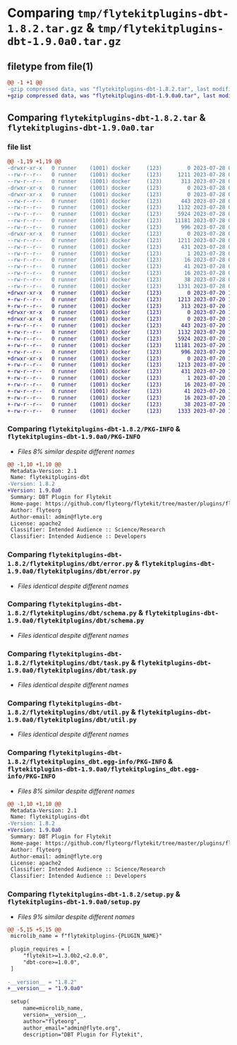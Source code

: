 # Comparing `tmp/flytekitplugins-dbt-1.8.2.tar.gz` & `tmp/flytekitplugins-dbt-1.9.0a0.tar.gz`

## filetype from file(1)

```diff
@@ -1 +1 @@
-gzip compressed data, was "flytekitplugins-dbt-1.8.2.tar", last modified: Fri Jul 28 00:24:44 2023, max compression
+gzip compressed data, was "flytekitplugins-dbt-1.9.0a0.tar", last modified: Thu Jul 20 18:58:16 2023, max compression
```

## Comparing `flytekitplugins-dbt-1.8.2.tar` & `flytekitplugins-dbt-1.9.0a0.tar`

### file list

```diff
@@ -1,19 +1,19 @@
-drwxr-xr-x   0 runner    (1001) docker     (123)        0 2023-07-28 00:24:44.395888 flytekitplugins-dbt-1.8.2/
--rw-r--r--   0 runner    (1001) docker     (123)     1211 2023-07-28 00:24:44.395888 flytekitplugins-dbt-1.8.2/PKG-INFO
--rw-r--r--   0 runner    (1001) docker     (123)      313 2023-07-28 00:24:26.000000 flytekitplugins-dbt-1.8.2/README.md
-drwxr-xr-x   0 runner    (1001) docker     (123)        0 2023-07-28 00:24:44.395888 flytekitplugins-dbt-1.8.2/flytekitplugins/
-drwxr-xr-x   0 runner    (1001) docker     (123)        0 2023-07-28 00:24:44.395888 flytekitplugins-dbt-1.8.2/flytekitplugins/dbt/
--rw-r--r--   0 runner    (1001) docker     (123)      443 2023-07-28 00:24:26.000000 flytekitplugins-dbt-1.8.2/flytekitplugins/dbt/__init__.py
--rw-r--r--   0 runner    (1001) docker     (123)     1132 2023-07-28 00:24:26.000000 flytekitplugins-dbt-1.8.2/flytekitplugins/dbt/error.py
--rw-r--r--   0 runner    (1001) docker     (123)     5924 2023-07-28 00:24:26.000000 flytekitplugins-dbt-1.8.2/flytekitplugins/dbt/schema.py
--rw-r--r--   0 runner    (1001) docker     (123)    11181 2023-07-28 00:24:26.000000 flytekitplugins-dbt-1.8.2/flytekitplugins/dbt/task.py
--rw-r--r--   0 runner    (1001) docker     (123)      996 2023-07-28 00:24:26.000000 flytekitplugins-dbt-1.8.2/flytekitplugins/dbt/util.py
-drwxr-xr-x   0 runner    (1001) docker     (123)        0 2023-07-28 00:24:44.395888 flytekitplugins-dbt-1.8.2/flytekitplugins_dbt.egg-info/
--rw-r--r--   0 runner    (1001) docker     (123)     1211 2023-07-28 00:24:44.000000 flytekitplugins-dbt-1.8.2/flytekitplugins_dbt.egg-info/PKG-INFO
--rw-r--r--   0 runner    (1001) docker     (123)      431 2023-07-28 00:24:44.000000 flytekitplugins-dbt-1.8.2/flytekitplugins_dbt.egg-info/SOURCES.txt
--rw-r--r--   0 runner    (1001) docker     (123)        1 2023-07-28 00:24:44.000000 flytekitplugins-dbt-1.8.2/flytekitplugins_dbt.egg-info/dependency_links.txt
--rw-r--r--   0 runner    (1001) docker     (123)       16 2023-07-28 00:24:44.000000 flytekitplugins-dbt-1.8.2/flytekitplugins_dbt.egg-info/namespace_packages.txt
--rw-r--r--   0 runner    (1001) docker     (123)       41 2023-07-28 00:24:44.000000 flytekitplugins-dbt-1.8.2/flytekitplugins_dbt.egg-info/requires.txt
--rw-r--r--   0 runner    (1001) docker     (123)       16 2023-07-28 00:24:44.000000 flytekitplugins-dbt-1.8.2/flytekitplugins_dbt.egg-info/top_level.txt
--rw-r--r--   0 runner    (1001) docker     (123)       38 2023-07-28 00:24:44.395888 flytekitplugins-dbt-1.8.2/setup.cfg
--rw-r--r--   0 runner    (1001) docker     (123)     1331 2023-07-28 00:24:41.000000 flytekitplugins-dbt-1.8.2/setup.py
+drwxr-xr-x   0 runner    (1001) docker     (123)        0 2023-07-20 18:58:16.312642 flytekitplugins-dbt-1.9.0a0/
+-rw-r--r--   0 runner    (1001) docker     (123)     1213 2023-07-20 18:58:16.312642 flytekitplugins-dbt-1.9.0a0/PKG-INFO
+-rw-r--r--   0 runner    (1001) docker     (123)      313 2023-07-20 18:57:54.000000 flytekitplugins-dbt-1.9.0a0/README.md
+drwxr-xr-x   0 runner    (1001) docker     (123)        0 2023-07-20 18:58:16.308642 flytekitplugins-dbt-1.9.0a0/flytekitplugins/
+drwxr-xr-x   0 runner    (1001) docker     (123)        0 2023-07-20 18:58:16.312642 flytekitplugins-dbt-1.9.0a0/flytekitplugins/dbt/
+-rw-r--r--   0 runner    (1001) docker     (123)      443 2023-07-20 18:57:54.000000 flytekitplugins-dbt-1.9.0a0/flytekitplugins/dbt/__init__.py
+-rw-r--r--   0 runner    (1001) docker     (123)     1132 2023-07-20 18:57:54.000000 flytekitplugins-dbt-1.9.0a0/flytekitplugins/dbt/error.py
+-rw-r--r--   0 runner    (1001) docker     (123)     5924 2023-07-20 18:57:54.000000 flytekitplugins-dbt-1.9.0a0/flytekitplugins/dbt/schema.py
+-rw-r--r--   0 runner    (1001) docker     (123)    11181 2023-07-20 18:57:54.000000 flytekitplugins-dbt-1.9.0a0/flytekitplugins/dbt/task.py
+-rw-r--r--   0 runner    (1001) docker     (123)      996 2023-07-20 18:57:54.000000 flytekitplugins-dbt-1.9.0a0/flytekitplugins/dbt/util.py
+drwxr-xr-x   0 runner    (1001) docker     (123)        0 2023-07-20 18:58:16.312642 flytekitplugins-dbt-1.9.0a0/flytekitplugins_dbt.egg-info/
+-rw-r--r--   0 runner    (1001) docker     (123)     1213 2023-07-20 18:58:16.000000 flytekitplugins-dbt-1.9.0a0/flytekitplugins_dbt.egg-info/PKG-INFO
+-rw-r--r--   0 runner    (1001) docker     (123)      431 2023-07-20 18:58:16.000000 flytekitplugins-dbt-1.9.0a0/flytekitplugins_dbt.egg-info/SOURCES.txt
+-rw-r--r--   0 runner    (1001) docker     (123)        1 2023-07-20 18:58:16.000000 flytekitplugins-dbt-1.9.0a0/flytekitplugins_dbt.egg-info/dependency_links.txt
+-rw-r--r--   0 runner    (1001) docker     (123)       16 2023-07-20 18:58:16.000000 flytekitplugins-dbt-1.9.0a0/flytekitplugins_dbt.egg-info/namespace_packages.txt
+-rw-r--r--   0 runner    (1001) docker     (123)       41 2023-07-20 18:58:16.000000 flytekitplugins-dbt-1.9.0a0/flytekitplugins_dbt.egg-info/requires.txt
+-rw-r--r--   0 runner    (1001) docker     (123)       16 2023-07-20 18:58:16.000000 flytekitplugins-dbt-1.9.0a0/flytekitplugins_dbt.egg-info/top_level.txt
+-rw-r--r--   0 runner    (1001) docker     (123)       38 2023-07-20 18:58:16.312642 flytekitplugins-dbt-1.9.0a0/setup.cfg
+-rw-r--r--   0 runner    (1001) docker     (123)     1333 2023-07-20 18:58:12.000000 flytekitplugins-dbt-1.9.0a0/setup.py
```

### Comparing `flytekitplugins-dbt-1.8.2/PKG-INFO` & `flytekitplugins-dbt-1.9.0a0/PKG-INFO`

 * *Files 8% similar despite different names*

```diff
@@ -1,10 +1,10 @@
 Metadata-Version: 2.1
 Name: flytekitplugins-dbt
-Version: 1.8.2
+Version: 1.9.0a0
 Summary: DBT Plugin for Flytekit
 Home-page: https://github.com/flyteorg/flytekit/tree/master/plugins/flytekit-dbt
 Author: flyteorg
 Author-email: admin@flyte.org
 License: apache2
 Classifier: Intended Audience :: Science/Research
 Classifier: Intended Audience :: Developers
```

### Comparing `flytekitplugins-dbt-1.8.2/flytekitplugins/dbt/error.py` & `flytekitplugins-dbt-1.9.0a0/flytekitplugins/dbt/error.py`

 * *Files identical despite different names*

### Comparing `flytekitplugins-dbt-1.8.2/flytekitplugins/dbt/schema.py` & `flytekitplugins-dbt-1.9.0a0/flytekitplugins/dbt/schema.py`

 * *Files identical despite different names*

### Comparing `flytekitplugins-dbt-1.8.2/flytekitplugins/dbt/task.py` & `flytekitplugins-dbt-1.9.0a0/flytekitplugins/dbt/task.py`

 * *Files identical despite different names*

### Comparing `flytekitplugins-dbt-1.8.2/flytekitplugins/dbt/util.py` & `flytekitplugins-dbt-1.9.0a0/flytekitplugins/dbt/util.py`

 * *Files identical despite different names*

### Comparing `flytekitplugins-dbt-1.8.2/flytekitplugins_dbt.egg-info/PKG-INFO` & `flytekitplugins-dbt-1.9.0a0/flytekitplugins_dbt.egg-info/PKG-INFO`

 * *Files 8% similar despite different names*

```diff
@@ -1,10 +1,10 @@
 Metadata-Version: 2.1
 Name: flytekitplugins-dbt
-Version: 1.8.2
+Version: 1.9.0a0
 Summary: DBT Plugin for Flytekit
 Home-page: https://github.com/flyteorg/flytekit/tree/master/plugins/flytekit-dbt
 Author: flyteorg
 Author-email: admin@flyte.org
 License: apache2
 Classifier: Intended Audience :: Science/Research
 Classifier: Intended Audience :: Developers
```

### Comparing `flytekitplugins-dbt-1.8.2/setup.py` & `flytekitplugins-dbt-1.9.0a0/setup.py`

 * *Files 9% similar despite different names*

```diff
@@ -5,15 +5,15 @@
 microlib_name = f"flytekitplugins-{PLUGIN_NAME}"
 
 plugin_requires = [
     "flytekit>=1.3.0b2,<2.0.0",
     "dbt-core>=1.0.0",
 ]
 
-__version__ = "1.8.2"
+__version__ = "1.9.0a0"
 
 setup(
     name=microlib_name,
     version=__version__,
     author="flyteorg",
     author_email="admin@flyte.org",
     description="DBT Plugin for Flytekit",
```

